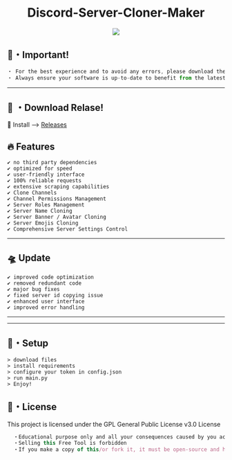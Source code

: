 <h1 align="center">
  Discord-Server-Cloner-Maker
</h1>


<p align="center"> 
  <kbd>
<img src="https://steamuserimages-a.akamaihd.net/ugc/848220336393851174/73E4DDF575623F925D0E727FBB0AE67EBFF6902E/?imw=637&imh=358&ima=fit&impolicy=Letterbox&imcolor=%23000000&letterbox=true"></img>
  </kbd>
</p>

## 🔑・Important!
```js
・ For the best experience and to avoid any errors, please download the latest and most updated version from the "Release" section.
・ Always ensure your software is up-to-date to benefit from the latest features and bug fixes.

```
---

## 🏹 ・Download Relase!
🚀 Install --> [Releases]()



## :fire: Features
```sh-session
✔ no third party dependencies
✔ optimized for speed
✔ user-friendly interface
✔ 100% reliable requests
✔ extensive scraping capabilities
✔ Clone Channels
✔ Channel Permissions Management
✔ Server Roles Management
✔ Server Name Cloning
✔ Server Banner / Avatar Cloning
✔ Server Emojis Cloning
✔ Comprehensive Server Settings Control

```
---

## 🛸 Update
```sh-session
✔ improved code optimization
✔ removed redundant code
✔ major bug fixes
✔ fixed server id copying issue
✔ enhanced user interface
✔ improved error handling

```
---

---

## 🚀・Setup

```sh-session
> download files
> install requirements
> configure your token in config.json
> run main.py
> Enjoy!

```


## 📄・License

This project is licensed under the GPL General Public License v3.0 License
```js
  ・Educational purpose only and all your consequences caused by you actions is your responsibility
  ・Selling this Free Tool is forbidden
  ・If you make a copy of this/or fork it, it must be open-source and have credits linking to this repo
```
